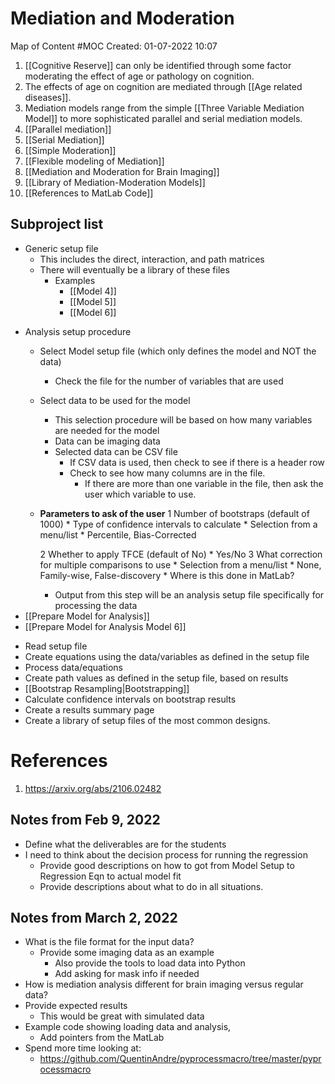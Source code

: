 # Mediation and Moderation
Map of Content #MOC
Created: 01-07-2022 10:07

1. [[Cognitive Reserve]] can only be identified through some factor moderating the effect of age or pathology on cognition.
2. The effects of age on cognition are mediated through [[Age related diseases]].
3. Mediation models range from the simple [[Three Variable Mediation Model]] to more sophisticated parallel and serial mediation models.
4. [[Parallel mediation]]
5. [[Serial Mediation]]
6. [[Simple Moderation]]
7. [[Flexible modeling of Mediation]]
8. [[Mediation and Moderation for Brain Imaging]]
9. [[Library of Mediation-Moderation Models]]
10. [[References to MatLab Code]]



## Subproject list
- Generic setup file
	- This includes the direct, interaction, and path matrices
	- There will eventually be a library of these files
		- Examples
			- [[Model 4]]
			- [[Model 5]]
			- [[Model 6]]
* Analysis setup procedure
	* Select Model setup file (which only defines the model and NOT the data)
		* Check the file for the number of variables that are used
	* Select data to be used for the model 
		* This selection procedure will be based on how many variables are needed for the model
		* Data can be  imaging data
		* Selected data can be CSV file
			* If CSV data is used, then check to see if there is a header row
			* Check to see how many columns are in the file.
				* If there are more than one variable in the file, then ask the user which variable to use.
	* **Parameters to ask of the user**
		1 Number of bootstraps (default of 1000)
			* Type of confidence intervals to calculate
				* Selection from a menu/list
					* Percentile, Bias-Corrected
			
		2 Whether to apply TFCE (default of No)
			* Yes/No
		3 What correction for multiple comparisons to use
			 * Selection from a menu/list
				 * None, Family-wise, False-discovery
					 * Where is this done in MatLab?
		* Output from this step will be an analysis setup file specifically for processing the data
* [[Prepare Model for Analysis]]
* [[Prepare Model for Analysis Model 6]]


- Read setup file
- Create equations using the data/variables as defined in the setup file
- Process data/equations
- Create path values as defined in the setup file, based on results
- [[Bootstrap Resampling|Bootstrapping]]
- Calculate confidence intervals on bootstrap results
- Create a results summary page
- Create a library of setup files of the most common designs.

# References
1. https://arxiv.org/abs/2106.02482


## Notes from Feb 9, 2022
* Define what the deliverables are for the students
* I need to think about the decision process for running the regression
	* Provide good descriptions on how to got from Model Setup to Regression Eqn to actual model fit
	* Provide descriptions about what to do in all situations.

## Notes from March 2, 2022
* What is the file format for the input data?
	* Provide some imaging data as an example
		* Also provide the tools to load data into Python
		* Add asking for mask info if needed
* How is mediation analysis different for brain imaging versus regular data?
* Provide expected results
	* This would be great with simulated data
* Example code showing loading data and analysis,
	* Add pointers from the MatLab
* Spend more time looking at:
	* https://github.com/QuentinAndre/pyprocessmacro/tree/master/pyprocessmacro


		
